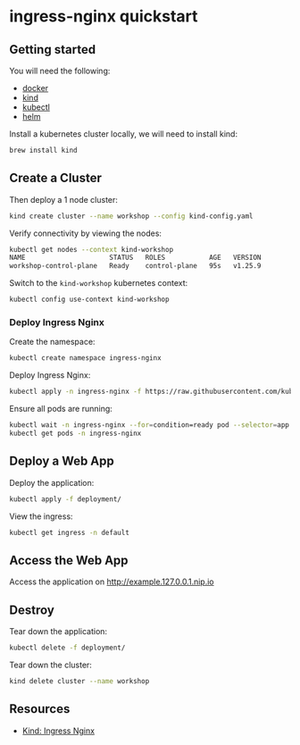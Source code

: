 # ingress-nginx quickstart


## Getting started

You will need the following:

- [docker](https://docs.docker.com/get-docker/)
- [kind](https://kind.sigs.k8s.io/docs/user/quick-start/)
- [kubectl](https://kubernetes.io/docs/tasks/tools/)
- [helm](https://helm.sh/docs/intro/install/)

Install a kubernetes cluster locally, we will need to install kind:

```bash
brew install kind
```

## Create a Cluster

Then deploy a 1 node cluster:

```bash
kind create cluster --name workshop --config kind-config.yaml
```

Verify connectivity by viewing the nodes:

```bash
kubectl get nodes --context kind-workshop   
NAME                     STATUS   ROLES           AGE   VERSION
workshop-control-plane   Ready    control-plane   95s   v1.25.9
```

Switch to the `kind-workshop` kubernetes context:

```bash
kubectl config use-context kind-workshop
```

### Deploy Ingress Nginx

Create the namespace:

```bash
kubectl create namespace ingress-nginx
```

Deploy Ingress Nginx:

```bash
kubectl apply -n ingress-nginx -f https://raw.githubusercontent.com/kubernetes/ingress-nginx/controller-v1.7.1/deploy/static/provider/kind/deploy.yaml
```

Ensure all pods are running:

```bash
kubectl wait -n ingress-nginx --for=condition=ready pod --selector=app.kubernetes.io/component=controller --timeout=90s
kubectl get pods -n ingress-nginx
```

## Deploy a Web App

Deploy the application:

```bash
kubectl apply -f deployment/
```

View the ingress:

```bash
kubectl get ingress -n default
```

## Access the Web App

Access the application on http://example.127.0.0.1.nip.io

## Destroy

Tear down the application:

```bash
kubectl delete -f deployment/
```

Tear down the cluster:

```bash
kind delete cluster --name workshop
```

## Resources

- [Kind: Ingress Nginx](https://kind.sigs.k8s.io/docs/user/ingress/)
